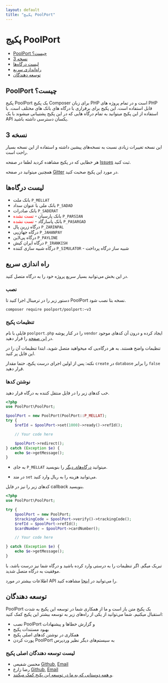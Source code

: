```yaml
---
layout: default
title: "پکیج PoolPort"
---
```


# پکیج PoolPort

- [PoolPort چیست؟](#what-is-poolport)
- [نسخه 3](#version-3)
- [لیست درگاه‌ها](#gateway-lists)
- [راه‌اندازی سریع](#quick-start)
- [توسعه دهندگان](#developers)

<a name="what-is-poolport"></a>
## PoolPort چیست؟

پکیج PoolPort یک پکیج Composer برای زبان PHP است و در تمام پروژه های PHP قابل استفاده است. این پکیج برای برقراری با درگاه های بانک های مختلف است. با استفاده از این پکیج میتوانید به تمام درگاه هایی که در این پکیج پشتیبانی میشوند با یک API یکسان دسترسی داشته باشید.

<a name="version-3"></a>
## نسخه 3

این نسخه تغییرات زیادی نسبت به نسخه‌های پیشین داشته و استفاده از این نسخه بسیار راحت است.

هر خطایی که در پکیج مشاهده کردید لطفا در صفحه [Issues](https://github.com/mohsen-shafiee/IPay/issues) ثبت کنید.

همچنین میتوانید در صفحه [Gitter](https://gitter.im/PoolPort/PoolPort) در مورد این پکیج صحبت کنید.

<a name="gateway-lists"></a>
## لیست درگاه‌ها

* بانک ملت ```P_MELLAT```
* بانک ملی با عنوان سداد ```P_SADAD```
* بانک صادرات ```P_SADERAT```
* بانک پارسیان - <span style="color:red">تست نشده</span> ```P_PARSIAN```
* بانک پاسارگاد - <span style="color:red">تست نشده</span> ```P_PASARGAD```
* درگاه زرین پال ```P_ZARINPAL```
* درگاه جهان‌پی ```P_JAHANPAY```
* درگاه پی‌لاین ```P_PAYLINE```
* درگاه ایران کیش ```P_IRANKISH```
* درگاه شبیه سازی کننده ```P_SIMULATOR``` - شبیه ساز درگاه پرداخت

<a name="quick-start"></a>
## راه اندازی سریع
در این بخش می‌توانید بسیار سریع پروژه خود را به درگاه متصل کنید.

### نصب
دستور زیر را در ترمینال اجرا کنید تا PoolPort نسخه بتا نصب شود.

```
composer require poolport/poolport:~v3
```

### تنظیمات پکیج

فایلی با نام ```poolport.php``` را در کنار پوشه ```vendor``` ایجاد کرده و درون آن کدهای موجود در
<a href="https://github.com/PoolPort/PoolPort/blob/master/poolport-sample.php" target="_blank">این صفحه</a>
را قرار دهید.

تنظیمات واضح هستند. به هر درگاه‌یی که میخواهید متصل شوید، ابتدا تنظیمات آن را در این فایل پر کنید.

نکته: پس از اولین اجرای درست پکیج، حتما مقدار ```create``` در ```database``` را برابر ```false``` قرار دهید.

### نوشتن کدها
خب کدهای زیر را در فایل منتقل کننده به درگاه قرار دهید.

```php
<?php
use PoolPort\PoolPort;

$poolPort = new PoolPort(PoolPort::P_MELLAT);
try {
    $refId = $poolPort->set(1000)->ready()->refId();

    // Your code here

    $poolPort->redirect();
} catch (Exception $e) {
    echo $e->getMessage();
}
```

* به جای ```P_MELLAT``` میتوانید
[درگاه‌های دیگر](#gateway-lists)
را بنویسید.

* در متد ```set``` می‌توانید هزینه را به ریال وارد کنید.

کدهای زیر را نیز در فایل callback بنویسید.

```php
<?php
use PoolPort\PoolPort;

try {
    $poolPort = new PoolPort;
    $trackingCode = $poolPort->verify()->trackingCode();
    $refId = $poolPort->refId();
    $cardNumber = $poolPort->cardNumber();

    // Your code here

} catch (Exception $e) {
    echo $e->getMessage();
}
```

تبریک میگم. اگر تنظیمات را به درستی وارد کرده باشید و درگاه شما نیز درست باشد، با موفقیت به درگاه متصل شدید.

اطلاعات بیشتر در مورد API را می‌توانید در <a href="./doc/version-3.html">اینجا</a> مشاهده کنید.

<a name="developers"></a>
## توسعه دهندگان

PoolPort یک پکیج متن باز است و ما از همکاری شما در توسعه این پکیج به شدت استقبال میکنیم. شما می‌توانید از یکی از راه‌های زیر به توسعه بیشتر این پکیج کمک کنید:

* نصب PoolPort و گزارش خطاها و پیشنهادات
* بهبود مستندات پکیج
* همکاری در نوشتن کدهای اصلی پکیج
* پورت کردن PoolPort به سیستم‌های دیگر نظیر وردپرس

### لیست توسعه دهندگان اصلی پکیج

* محسن شفیعی [Github](https://github.com/m-jch), [Email](mailto:mohsen.sh12@hotmail.com)
* رضا زارع [Github](https://github.com/Reza1607), [Email](mailto:rz.zare@gmail.com)
* [و همه دوستانی که به ما در توسعه این پکیج کمک میکنند](https://github.com/PoolPort/PoolPort/graphs/contributors).
